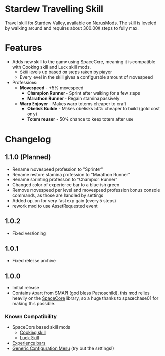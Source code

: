 # Stardew Travelling Skill

Travel skill for Stardew Valley, available on [NexusMods](https://www.nexusmods.com/stardewvalley/mods/16820/). The skill is leveled by walking around and requires about 300.000 steps to fully max.


# Features

- Adds new skill to the game using SpaceCore, meaning it is compatible with Cooking skill and Luck skill mods.
    - Skill levels up based on steps taken by player
    - Every level in the skill gives a configurable amount of movespeed
- Professions:
  - **Movespeed** - +5% movespeed
    - **Champion Runner** - Sprint after walking for a few steps
    - **Marathon Runner** - Regain stamina passively
  - **Warp Enjoyer** - Makes warp totems cheaper to craft
    - **Obelisk Builde** - Makes obelisks 50% cheaper to build (gold cost only)
    - **Totem reuser** - 50% chance to keep totem after use



# Changelog

## 1.1.0 (Planned)
* Rename movespeed profession to "Sprinter"
* Rename restore stamina profession to "Marathon Runner"
* Rename sprinting profession to "Champion Runner"
* Changed color of experience bar to a blue-ish green
* Remove movespeed per level and movespeed profession bonus console commands, as those are handled by settings
* Added option for very fast exp gain (every 5 steps)
* rework mod to use AssetRequested event
## 1.0.2
* Fixed versioning
## 1.0.1
 * Fixed release archive
## 1.0.0
* Initial release
* Contains
Apart from SMAPI (god bless Pathoschild), this mod relies heavily on the [SpaceCore](https://www.nexusmods.com/stardewvalley/mods/521) library, so a huge thanks to spacechase01 for making this possible.




### Known Compatibility

- SpaceCore based skill mods
  - [Cooking skill](https://www.nexusmods.com/stardewvalley/mods/522)
  - [Luck Skill](https://www.nexusmods.com/stardewvalley/mods/521)
- [Experience bars](https://www.nexusmods.com/stardewvalley/mods/509)
- [Generic Configuration Menu](https://www.nexusmods.com/stardewvalley/mods/5098) (try out the settings!)

<!-- ### Changes for next update: -->
<!--  -->
<!-- - Color of experience bar (for experience bar mods) is now a blueish green. -->
<!-- - Removed unused file TravellingData.cs -->
<!-- - Remove movespeed/level and movespeedprofession console commands as those are now handled by settinsg -->
<!-- - Added option for very fast exp gain (every 5 steps) -->